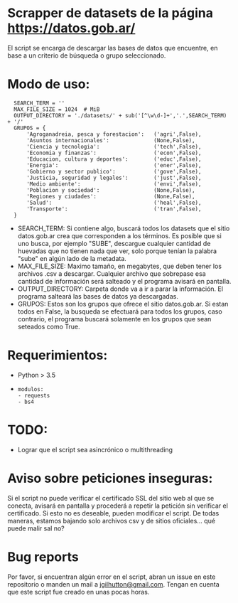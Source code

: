 # Scrapper de datasets de la página https://datos.gob.ar/

El script se encarga de descargar las bases de datos que encuentre, en base a un criterio de búsqueda o grupo seleccionado.

# Modo de uso:

```
  SEARCH_TERM = ''
  MAX_FILE_SIZE = 1024  # MiB
  OUTPUT_DIRECTORY = './datasets/' + sub('[^\w\d-]+','.',SEARCH_TERM) + '/'
  GRUPOS = {
      'Agroganadreia, pesca y forestacion':   ('agri',False),
      'Asuntos internacionales':              (None,False),
      'Ciencia y tecnologia':                 ('tech',False),
      'Economia y finanzas':                  ('econ',False),
      'Educacion, cultura y deportes':        ('educ',False),
      'Energia':                              ('ener',False),
      'Gobierno y sector publico':            ('gove',False),
      'Justicia, seguridad y legales':        ('just',False),
      'Medio ambiente':                       ('envi',False),
      'Poblacion y sociedad':                 (None,False),
      'Regiones y ciudades':                  (None,False),
      'Salud':                                ('heal',False),
      'Transporte':                           ('tran',False),
  }
```
- SEARCH_TERM: Si contiene algo, buscará todos los datasets que el sitio datos.gob.ar crea que corresponden a los términos. Es posible que si uno busca, por ejemplo "SUBE", descargue cualquier cantidad de huevadas que no tienen nada que ver, solo porque tenían la palabra "sube" en algún lado de la metadata.
- MAX_FILE_SIZE: Maximo tamaño, en megabytes, que deben tener los archivos .csv a descargar. Cualquier archivo que sobrepase esa cantidad de información será salteado y el programa avisará en pantalla.
- OUTPUT_DIRECTORY: Carpeta donde va a ir a parar la información. El programa salteará las bases de datos ya descargadas.
- GRUPOS: Estos son los grupos que ofrece el sitio datos.gob.ar. Si estan todos en False, la busqueda se efectuará para todos los grupos, caso contrario, el programa buscará solamente en los grupos que sean seteados como True.

# Requerimientos:

- Python > 3.5
-     modulos:
      - requests
      - bs4

# TODO:

- Lograr que el script sea asincrónico o multithreading

# Aviso sobre peticiones inseguras:

Si el script no puede verificar el certificado SSL del sitio web al que se conecta, avisará en pantalla y procederá a repetir la petición sin verificar el certificado. Si esto no es deseable, pueden modificar el script. De todas maneras, estamos bajando solo archivos csv y de sitios oficiales... qué puede malir sal no?

# Bug reports

Por favor, si encuentran algún error en el script, abran un issue en este repositorio o manden un mail a jgilhutton@gmail.com. Tengan en cuenta que este script fue creado en unas pocas horas.
